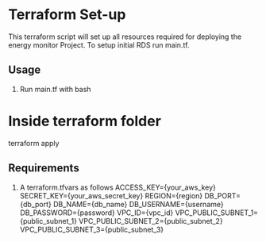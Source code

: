 # Terraform Set-up
This terraform script will set up all resources required for deploying the energy monitor Project.
To setup initial RDS run main.tf.
## Usage
1. Run main.tf with
bash
# Inside terraform folder
terraform apply
## Requirements
1. A terraform.tfvars as follows
ACCESS_KEY={your_aws_key}
SECRET_KEY={your_aws_secret_key}
REGION={region}
DB_PORT={db_port}
DB_NAME={db_name}
DB_USERNAME={username}
DB_PASSWORD={password}
VPC_ID={vpc_id}
VPC_PUBLIC_SUBNET_1={public_subnet_1}
VPC_PUBLIC_SUBNET_2={public_subnet_2}
VPC_PUBLIC_SUBNET_3={public_subnet_3}
